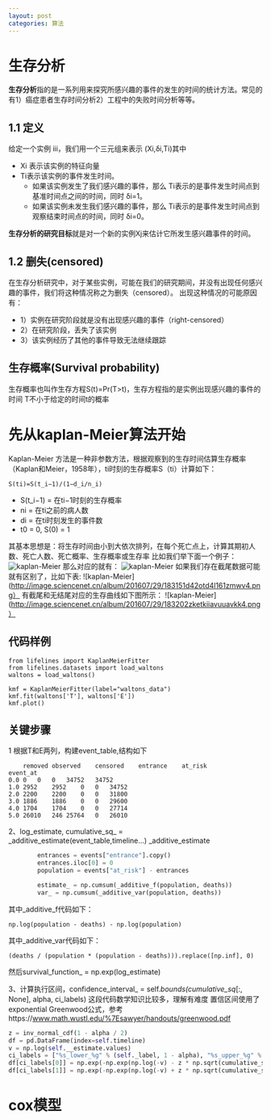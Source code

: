 ```yaml
---
layout: post
categories: 算法
---
```



# 生存分析
**生存分析**指的是一系列用来探究所感兴趣的事件的发生的时间的统计方法。常见的有1）癌症患者生存时间分析2）工程中的失败时间分析等等。

## 1.1 定义
给定一个实例 iii，我们用一个三元组来表示 (Xi,δi,Ti)其中

- Xi 表示该实例的特征向量
- Ti表示该实例的事件发生时间。
  - 如果该实例发生了我们感兴趣的事件，那么 Ti表示的是事件发生时间点到基准时间点之间的时间，同时 δi=1。
  - 如果该实例未发生我们感兴趣的事件，那么 Ti表示的是事件发生时间点到观察结束时间点的时间，同时 δi=0。

**生存分析的研究目标**就是对一个新的实例Xj来估计它所发生感兴趣事件的时间。

## 1.2 删失(censored)
在生存分析研究中，对于某些实例，可能在我们的研究期间，并没有出现任何感兴趣的事件，我们将这种情况称之为删失（censored）。
出现这种情况的可能原因有：
- 1）实例在研究阶段就是没有出现感兴趣的事件（right-censored）
- 2）在研究阶段，丢失了该实例
- 3）该实例经历了其他的事件导致无法继续跟踪

## 生存概率(Survival probability)
生存概率也叫作生存方程S(t)=Pr(T>t)，生存方程指的是实例出现感兴趣的事件的时间 T不小于给定的时间t的概率

# 先从kaplan-Meier算法开始
Kaplan-Meier 方法是一种非参数方法，根据观察到的生存时间估算生存概率（Kaplan和Meier，1958年），ti时刻的生存概率S（ti）计算如下：
```
S(ti)=S(t_i−1)/(1−d_i/n_i)
```
- S(t_i−1) = 在ti−1时刻的生存概率
- ni = 在ti之前的病人数
- di = 在ti时刻发生的事件数
- t0 = 0, S(0) = 1

其基本思想是：将生存时间由小到大依次排列，在每个死亡点上，计算其期初人数、死亡人数、死亡概率、生存概率或生存率
比如我们举下面一个例子：
![kaplan-Meier](http://image.sciencenet.cn/album/201607/29/183127mn7vb7ok7omilbzq.png)
那么对应的就有：
![kaplan-Meier](http://image.sciencenet.cn/album/201607/29/1831404lb3lt633kvwlrkw.png)
如果我们存在截尾数据可能就有区别了，比如下表:
![kaplan-Meier](http://image.sciencenet.cn/album/201607/29/183151d42otd4l161zmwv4.png）
有截尾和无结尾对应的生存曲线如下图所示：
![kaplan-Meier](http://image.sciencenet.cn/album/201607/29/183202zketkiiavuuavkk4.png）

## 代码样例
```
from lifelines import KaplanMeierFitter
from lifelines.datasets import load_waltons
waltons = load_waltons()

kmf = KaplanMeierFitter(label="waltons_data")
kmf.fit(waltons['T'], waltons['E'])
kmf.plot()
```
## 关键步骤
1 根据T和E两列，构建event_table,结构如下
```
	removed	observed	censored	entrance	at_risk
event_at					
0.0	0	0	0	34752	34752
1.0	2952	2952	0	0	34752
2.0	2200	2200	0	0	31800
3.0	1886	1886	0	0	29600
4.0	1704	1704	0	0	27714
5.0	26010	246	25764	0	26010
```
2、log_estimate, cumulative_sq_ = _additive_estimate(event_table,timeline...)
_additive_estimate 
```python
        entrances = events["entrance"].copy()
        entrances.iloc[0] = 0
        population = events["at_risk"] - entrances

        estimate_ = np.cumsum(_additive_f(population, deaths))
        var_ = np.cumsum(_additive_var(population, deaths))
```
其中_additive_f代码如下：
```
np.log(population - deaths) - np.log(population)
```
其中_additive_var代码如下：
```
(deaths / (population * (population - deaths))).replace([np.inf], 0)
```
然后survival_function_ = np.exp(log_estimate)

3、计算执行区间，confidence_interval_ = self._bounds(cumulative_sq_[:, None], alpha, ci_labels)
这段代码数学知识比较多，理解有难度
置信区间使用了exponential Greenwood公式，参考https://www.math.wustl.edu/%7Esawyer/handouts/greenwood.pdf
```python
z = inv_normal_cdf(1 - alpha / 2)
df = pd.DataFrame(index=self.timeline)
v = np.log(self.__estimate.values)
ci_labels = ["%s_lower_%g" % (self._label, 1 - alpha), "%s_upper_%g" % (self._label, 1 - alpha)]
df[ci_labels[0]] = np.exp(-np.exp(np.log(-v) - z * np.sqrt(cumulative_sq_) / v))
df[ci_labels[1]] = np.exp(-np.exp(np.log(-v) + z * np.sqrt(cumulative_sq_) / v))
```

# cox模型